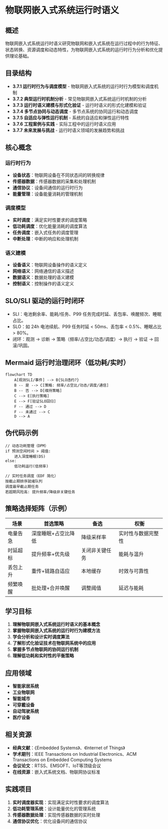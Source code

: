 # 物联网嵌入式系统运行时语义

## 概述

物联网嵌入式系统运行时语义研究物联网和嵌入式系统在运行过程中的行为特征、状态转换、资源调度和动态特性，为物联网嵌入式系统的运行时行为分析和优化提供理论基础。

## 目录结构

- **3.7.1 运行时行为与调度模型** - 物联网嵌入式系统的运行时行为模型和调度机制
- **3.7.2 典型运行时机制分析** - 常见物联网嵌入式系统运行时机制的分析
- **3.7.3 运行时语义建模与形式化验证** - 运行时语义的形式化建模和验证
- **3.7.4 多节点协同与动态调度** - 多节点系统的协同运行和动态调度
- **3.7.5 自适应与弹性运行机制** - 系统的自适应和弹性运行特性
- **3.7.6 工程案例与实践** - 实际工程中的运行时语义应用
- **3.7.7 未来发展与挑战** - 运行时语义领域的发展趋势和挑战

## 核心概念

### 运行时行为

- **设备状态**：物联网设备在不同状态间的转换规律
- **传感器数据**：传感器数据的采集和处理机制
- **通信协议**：设备间通信的运行时行为
- **能量管理**：设备能量消耗的管理机制

### 调度模型

- **实时调度**：满足实时性要求的调度策略
- **低功耗调度**：优化能量消耗的调度算法
- **任务调度**：嵌入式任务的调度管理
- **中断处理**：中断的响应和处理机制

### 语义建模

- **设备语义**：物联网设备操作的语义定义
- **网络语义**：网络通信的语义描述
- **数据语义**：数据处理的语义建模
- **控制语义**：控制操作的语义定义

## SLO/SLI 驱动的运行时闭环

- SLI：电池剩余率、能耗/任务、P99 任务完成时延、丢包率、唤醒频次、睡眠占比。
- SLO：如 24h 电池续航、P99 任务时延 < 50ms、丢包率 < 0.5%、睡眠占比 > 80%。
- 闭环：观测 → 诊断 → 策略（频率/占空比/功态/调度）→ 执行 → 验证 → 回滚/巩固。

## Mermaid 运行时治理闭环（低功耗/实时）

```mermaid
flowchart TD
    A[观测SLI/事件] --> B{SLO违约?}
    B -- 是 --> C[策略: 频率/占空比/功态/调度/通信]
    B -- 否 --> D[维持策略]
    C --> E[执行策略]
    E --> F[验证SLO回归]
    F -- 通过 --> D
    F -- 未通过 --> C
    D --> A
```

## 伪代码示例

```pseudo
// 动态功耗管理（DPM）
if 预测空闲时间 > 阈值:
    进入深度睡眠(DS)
else:
    低功耗运行(低频率)

// 实时任务调度（EDF 简化）
按截止期排序就绪队列
调度最早截止期任务
若超期风险高: 提升频率/降级非关键任务
```

## 策略选择矩阵（示例）

| 场景 | 首选策略 | 备选 | 权衡 |
|---|---|---|---|
| 电量告急 | 深度睡眠+占空比降低 | 降级采样率 | 实时性与数据完整性 |
| 时延超标 | 提升频率+优先级 | 关闭非关键任务 | 能耗与温升 |
| 丢包上升 | 重传+链路自适应 | 本地缓存 | 时效与可靠性 |
| 频繁唤醒 | 批处理+合并唤醒 | 调整阈值 | 延迟与能耗 |

## 学习目标

1. **理解物联网嵌入式系统运行时语义的基本概念**
2. **掌握物联网嵌入式系统的运行时行为建模方法**
3. **学会分析和设计实时调度算法**
4. **了解形式化验证技术在物联网系统中的应用**
5. **掌握多节点物联网的协同运行机制**
6. **理解低功耗和实时性的平衡策略**

## 应用领域

- **智能家居系统**
- **工业物联网**
- **智能城市**
- **可穿戴设备**
- **自动驾驶系统**
- **医疗设备**

## 相关资源

- **经典文献**：《Embedded Systems》、《Internet of Things》
- **学术期刊**：IEEE Transactions on Industrial Electronics、ACM Transactions on Embedded Computing Systems
- **会议论文**：RTSS、EMSOFT、IoT等顶级会议
- **在线资源**：嵌入式系统文档、物联网协议标准

## 实践项目

1. **实时调度器实现**：实现满足实时性要求的调度算法
2. **低功耗管理系统**：设计能量优化的管理系统
3. **传感器数据处理**：实现传感器数据的实时处理
4. **通信协议优化**：优化设备间的通信协议
